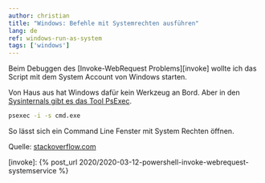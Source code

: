 ```yaml
---
author: christian
title: "Windows: Befehle mit Systemrechten ausführen"
lang: de
ref: windows-run-as-system
tags: ['windows']
---
```


Beim Debuggen des [Invoke-WebRequest Problems][invoke] wollte ich das Script
mit dem System Account von Windows starten.

Von Haus aus hat Windows dafür kein Werkzeug an Bord. Aber in den
[Sysinternals gibt es das Tool PsExec][psexec].

```sh
psexec -i -s cmd.exe
```

So lässt sich ein Command Line Fenster mit System Rechten öffnen.

Quelle: [stackoverflow.com][source]

[source]: https://stackoverflow.com/questions/77528/how-do-you-run-cmd-exe-under-the-local-system-account
[psexec]: https://docs.microsoft.com/en-us/sysinternals/downloads/psexec
[invoke]: {% post_url 2020/2020-03-12-powershell-invoke-webrequest-systemservice %}
